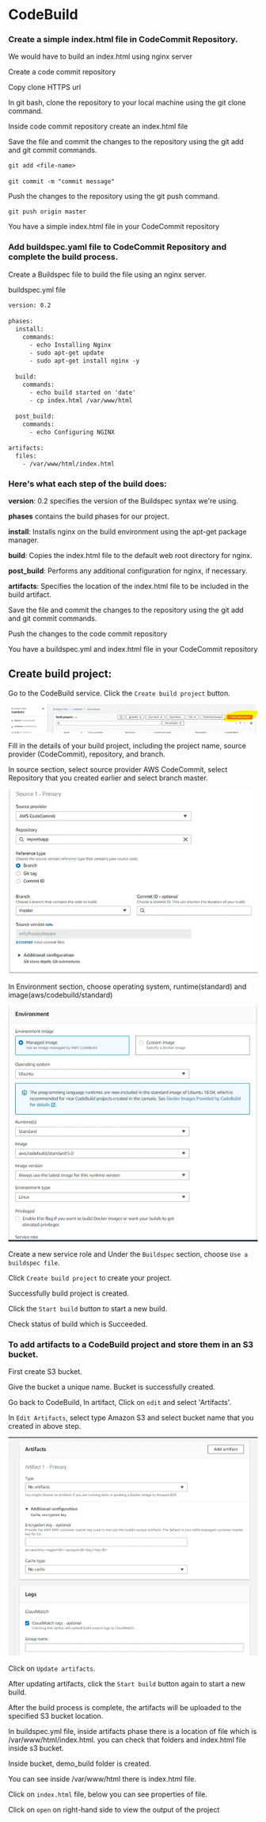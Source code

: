 # CodeBuild

### Create a simple index.html file in CodeCommit Repository.
We would have to build an index.html using nginx server

Create a code commit repository

Copy clone HTTPS url

In git bash, clone the repository to your local machine using the git clone command.

Inside code commit repository create an index.html file

Save the file and commit the changes to the repository using the git add and git commit commands.

    git add <file-name>

    git commit -m "commit message"

Push the changes to the repository using the git push command.

    git push origin master

You have a simple index.html file in your CodeCommit repository

### Add buildspec.yaml file to CodeCommit Repository and complete the build process.
Create a Buildspec file to build the file using an nginx server.

buildspec.yml file

    version: 0.2
    
    phases:
      install:
        commands:
          - echo Installing Nginx
          - sudo apt-get update
          - sudo apt-get install nginx -y
    
      build:
        commands:
          - echo build started on 'date'
          - cp index.html /var/www/html
    
      post_build:
        commands:
          - echo Configuring NGINX
    
    artifacts:
      files:
        - /var/www/html/index.html

### Here's what each step of the build does:
**version**: 0.2 specifies the version of the Buildspec syntax we're using.

**phases** contains the build phases for our project.

**install**: Installs nginx on the build environment using the apt-get package manager.

**build**: Copies the index.html file to the default web root directory for nginx.

**post_build**: Performs any additional configuration for nginx, if necessary.

**artifacts**: Specifies the location of the index.html file to be included in the build artifact.

Save the file and commit the changes to the repository using the git add and git commit commands.

Push the changes to the code commit repository

You have a buildspec.yml and index.html file in your CodeCommit repository

## Create build project:
Go to the CodeBuild service. Click the `Create build project` button.

![1*uqZsBMsnSNAbNZPg4lpjgQ](../../../../media/1%2AuqZsBMsnSNAbNZPg4lpjgQ.png)

Fill in the details of your build project, including the project name, source provider (CodeCommit), repository, and branch.

In source section, select source provider AWS CodeCommit, select Repository that you created earlier and select branch master.

![1*O-WTZhWsBGW0gQ-ovAvmIg](../../../../media/1%2AO-WTZhWsBGW0gQ-ovAvmIg.png)

In Environment section, choose operating system, runtime(standard) and image(aws/codebuild/standard)

![1*Gm_6sMsaeE9KsbxCbZzmNw](../../../../media/1%2AGm_6sMsaeE9KsbxCbZzmNw.png)

Create a new service role and Under the `Buildspec` section, choose `Use a buildspec file`.

Click `Create build project` to create your project.

Successfully build project is created.

Click the `Start build` button to start a new build.

Check status of build which is Succeeded.

### To add artifacts to a CodeBuild project and store them in an S3 bucket.

First create S3 bucket.

Give the bucket a unique name. Bucket is successfully created.

Go back to CodeBuild, In artifact, Click on `edit` and select 'Artifacts'.

In `Edit Artifacts`, select type Amazon S3 and select bucket name that you created in above step.

![1*X4iEI_wZElcneXbhQnUPpQ](../../../../media/1%2AX4iEI_wZElcneXbhQnUPpQ.png)

Click on `Update artifacts`.

After updating artifacts, click the `Start build` button again to start a new build.

After the build process is complete, the artifacts will be uploaded to the specified S3 bucket location.

In buildspec.yml file, inside artifacts phase there is a location of file which is /var/www/html/index.html. you can check that folders and index.html file inside s3 bucket.

Inside bucket, demo_build folder is created.

You can see inside /var/www/html there is index.html file.

Click on `index.html` file, below you can see properties of file.

Click on `open` on right-hand side to view the output of the project
